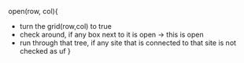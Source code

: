 open(row, col){
* turn the grid(row,col) to true
* check around, if any box next to it is open -> this is open
* run through that tree, if any site that is connected to that site is not checked as uf 
}